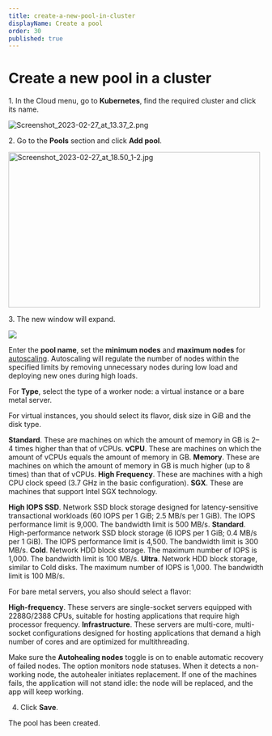 ```yaml
---
title: create-a-new-pool-in-cluster
displayName: Create a pool
order: 30
published: true
---
```

# Create a new pool in a cluster

1\. In the Cloud menu, go to **Kubernetes**, find the required cluster and click its name.

<img src="https://support.gcore.com/hc/article_attachments/13344056819601" alt="Screenshot_2023-02-27_at_13.37_2.png">

2\. Go to the **Pools** section and click **Add pool**.

<img src="https://support.gcore.com/hc/article_attachments/13344082420369" alt="Screenshot_2023-02-27_at_18.50_1-2.jpg" width="497" height="308">

3\. The new window will expand. 

<img src="https://support.gcore.com/hc/article_attachments/15416891909265">

Enter the **pool name**, set the **minimum nodes** and **maximum nodes** for <a href=“https://gcore.com/docs/cloud/kubernetes/clusters/autoscaling/about-autoscaling” target="_blank">autoscaling</a>. Autoscaling will regulate the number of nodes within the specified limits by removing unnecessary nodes during low load and deploying new ones during high loads.

For **Type**, select the type of a worker node: a virtual instance or a bare metal server. 

For virtual instances, you should select its flavor, disk size in GiB and the disk type.

<expandable-element title="Available flavors of virtual instances">

**Standard**. These are machines on which the amount of memory in GB is 2–4 times higher than that of vCPUs.
**vCPU**. These are machines on which the amount of vCPUs equals the amount of memory in GB.
**Memory**. These are machines on which the amount of memory in GB is much higher (up to 8 times) than that of vCPUs.
**High Frequency**. These are machines with a high CPU clock speed (3.7 GHz in the basic configuration).
**SGX**. These are machines that support Intel SGX technology.

</expandable-element>

<expandable-element title="Available disk types">

**High IOPS SSD**. Network SSD block storage designed for latency-sensitive transactional workloads (60 IOPS per 1 GiB; 2.5 MB/s per 1 GiB). The IOPS performance limit is 9,000. The bandwidth limit is 500 MB/s.
**Standard**. High-performance network SSD block storage (6 IOPS per 1 GiB; 0.4 MB/s per 1 GiB). The IOPS performance limit is 4,500. The bandwidth limit is 300 MB/s.
**Cold**. Network HDD block storage. The maximum number of IOPS is 1,000. The bandwidth limit is 100 MB/s.
**Ultra**. Network HDD block storage, similar to Cold disks. The maximum number of IOPS is 1,000. The bandwidth limit is 100 MB/s.

</expandable-element>

For bare metal servers, you also should select a flavor:

<expandable-element title="Available flavors of bare metal servers">

**High-frequency**. These servers are single-socket servers equipped with 2288G/2388 CPUs, suitable for hosting applications that require high processor frequency.
**Infrastructure**. These servers are multi-core, multi-socket configurations designed for hosting applications that demand a high number of cores and are optimized for multithreading.

</expandable-element>

Make sure the **Autohealing nodes** toggle is on to enable automatic recovery of failed nodes. The option monitors node statuses. When it detects a non-working node, the autohealer initiates replacement. If one of the machines fails, the application will not stand idle: the node will be replaced, and the app will keep working.

4.  Click **Save**. 

The pool has been created.
